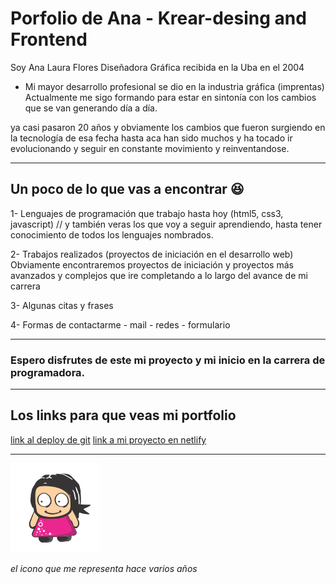 # Porfolio de Ana - Krear-desing and Frontend
Soy Ana Laura Flores Diseñadora Gráfica recibida en la Uba en el 2004 
 - Mi mayor desarrollo profesional se dio en la industria gráfica (imprentas) Actualmente me sigo formando para estar en sintonía con los cambios que se van generando día a día. 

ya casi pasaron 20 años y obviamente los cambios que fueron surgiendo en la tecnología de esa fecha hasta aca han sido muchos y ha tocado ir evolucionando y seguir en constante movimiento y reinventandose.
***
## Un poco de lo que vas a encontrar 😆

1- Lenguajes de programación que trabajo hasta hoy (html5, css3, javascript) // y también veras los que voy a seguir aprendiendo, hasta tener conocimiento de todos los lenguajes nombrados.

2- Trabajos realizados (proyectos de iniciación en el desarrollo web) Obviamente encontraremos proyectos de iniciación y proyectos más avanzados y complejos que ire completando a lo largo del avance de mi carrera

3- Algunas citas y frases

4- Formas de contactarme - mail - redes - formulario 

***
### Espero disfrutes de este mi proyecto y mi inicio en la carrera de programadora. 

***
## Los links para que veas mi portfolio

[link al deploy de git](https://ana-laura-flores.github.io/porfolio-ada/index.html)
[link a mi proyecto en netlify](https://monumental-salamander-d280b2.netlify.app/index.html)

***

![nena de pelo negro](./imagenes/logo_krear.png)

*el icono que me representa hace varios años*